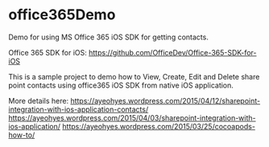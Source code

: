 # office365Demo
Demo for using MS Office 365 iOS SDK for getting contacts.

Office 365 SDK for iOS: https://github.com/OfficeDev/Office-365-SDK-for-iOS

This is a sample project to demo how to View, Create, Edit and Delete share point contacts using office365 iOS SDK from native iOS application.

More details here:
https://ayeohyes.wordpress.com/2015/04/12/sharepoint-integration-with-ios-application-contacts/
https://ayeohyes.wordpress.com/2015/04/03/sharepoint-integration-with-ios-application/
https://ayeohyes.wordpress.com/2015/03/25/cocoapods-how-to/
